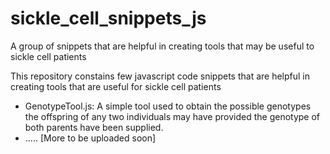 # sickle_cell_snippets_js
A group of snippets that are helpful in creating tools that may be useful to sickle cell patients

This repository constains few javascript code snippets that are helpful in creating tools that are useful for sickle cell patients


* GenotypeTool.js: A simple tool used to obtain the possible genotypes the offspring of any two individuals may have provided the genotype of both parents have been supplied.
* ..... [More to be uploaded soon]
